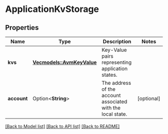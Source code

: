 # ApplicationKvStorage

## Properties

Name | Type | Description | Notes
------------ | ------------- | ------------- | -------------
**kvs** | [**Vec<models::AvmKeyValue>**](AvmKeyValue.md) | Key-Value pairs representing application states. | 
**account** | Option<**String**> | The address of the account associated with the local state. | [optional]

[[Back to Model list]](../README.md#documentation-for-models) [[Back to API list]](../README.md#documentation-for-api-endpoints) [[Back to README]](../README.md)


